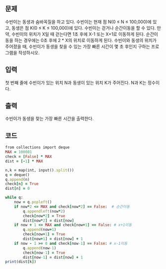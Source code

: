 ## 문제  
수빈이는 동생과 숨바꼭질을 하고 있다. 수빈이는 현재 점 N(0 ≤ N ≤ 100,000)에 있고, 동생은 점 K(0 ≤ K ≤ 100,000)에 있다.
수빈이는 걷거나 순간이동을 할 수 있다. 만약, 수빈이의 위치가 X일 때 걷는다면 1초 후에 X-1 또는 X+1로 이동하게 된다.
순간이동을 하는 경우에는 0초 후에 2 * X의 위치로 이동하게 된다. 
수빈이와 동생의 위치가 주어졌을 때, 수빈이가 동생을 찾을 수 있는 가장 빠른 시간이 몇 초 후인지 구하는 프로그램을 작성하시오.  

## 입력  
첫 번째 줄에 수빈이가 있는 위치 N과 동생이 있는 위치 K가 주어진다. N과 K는 정수이다.  

## 출력  
수빈이가 동생을 찾는 가장 빠른 시간을 출력한다.  

## 코드  
```ruby
from collections import deque
MAX = 100001
check = [False] * MAX
dist = [-1] * MAX

n,k = map(int, input().split())
q = deque()
q.append(n)
check[n] = True
dist[n] = 0

while q:
    now = q.popleft()
    if now*2 <= MAX and check[now*2] == False:  # 순간이동
        q.appendleft(now*2)
        check[now*2] = True
        dist[now*2] = dist[now]
    if now + 1 <= MAX and check[now+1] == False: # x+1이동
        q.append(now+1)
        check[now+1] = True
        dist[now+1] = dist[now] + 1
    if now - 1 >= 0 and check[now-1] == False: # x-1이동
        q.append(now-1)
        check[now-1] = True
        dist[now-1] = dist[now] + 1
print(dist[k])
```
